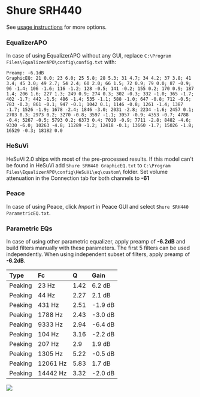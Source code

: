# Shure SRH440
See [usage instructions](https://github.com/jaakkopasanen/AutoEq#usage) for more options.

### EqualizerAPO
In case of using EqualizerAPO without any GUI, replace `C:\Program Files\EqualizerAPO\config\config.txt`
with:
```
Preamp: -6.1dB
GraphicEQ: 21 0.0; 23 6.0; 25 5.8; 28 5.3; 31 4.7; 34 4.2; 37 3.8; 41 3.4; 45 3.0; 49 2.7; 54 2.4; 60 2.0; 66 1.5; 72 0.9; 79 0.0; 87 -0.9; 96 -1.4; 106 -1.6; 116 -1.2; 128 -0.5; 141 -0.2; 155 0.2; 170 0.9; 187 1.4; 206 1.6; 227 1.3; 249 0.9; 274 0.3; 302 -0.3; 332 -1.0; 365 -1.7; 402 -1.7; 442 -1.5; 486 -1.4; 535 -1.1; 588 -1.0; 647 -0.8; 712 -0.5; 783 -0.3; 861 -0.1; 947 -0.1; 1042 0.1; 1146 -0.8; 1261 -1.4; 1387 -1.7; 1526 -1.9; 1678 -2.4; 1846 -3.0; 2031 -2.8; 2234 -1.6; 2457 0.1; 2703 0.3; 2973 0.2; 3270 -0.8; 3597 -1.1; 3957 -0.9; 4353 -0.7; 4788 -0.4; 5267 -0.5; 5793 0.2; 6373 0.4; 7010 -0.9; 7711 -2.8; 8482 -4.6; 9330 -6.0; 10263 -4.8; 11289 -1.2; 12418 -0.1; 13660 -1.7; 15026 -1.8; 16529 -0.3; 18182 0.0
```

### HeSuVi
HeSuVi 2.0 ships with most of the pre-processed results. If this model can't be found in HeSuVi add
`Shure SRH440 GraphicEQ.txt` to `C:\Program Files\EqualizerAPO\config\HeSuVi\eq\custom\` folder.
Set volume attenuation in the Connection tab for both channels to **-61**

### Peace
In case of using Peace, click *Import* in Peace GUI and select `Shure SRH440 ParametricEQ.txt`.

### Parametric EQs
In case of using other parametric equalizer, apply preamp of **-6.2dB** and build filters manually
with these parameters. The first 5 filters can be used independently.
When using independent subset of filters, apply preamp of **-6.2dB**.

| Type    | Fc       |    Q | Gain    |
|:--------|:---------|:-----|:--------|
| Peaking | 23 Hz    | 1.42 | 6.2 dB  |
| Peaking | 44 Hz    | 2.27 | 2.1 dB  |
| Peaking | 431 Hz   | 2.51 | -1.9 dB |
| Peaking | 1788 Hz  | 2.43 | -3.0 dB |
| Peaking | 9333 Hz  | 2.94 | -6.4 dB |
| Peaking | 104 Hz   | 3.16 | -2.2 dB |
| Peaking | 207 Hz   | 2.9  | 1.9 dB  |
| Peaking | 1305 Hz  | 5.22 | -0.5 dB |
| Peaking | 12061 Hz | 5.83 | 1.7 dB  |
| Peaking | 14442 Hz | 3.32 | -2.0 dB |

![](https://raw.githubusercontent.com/jaakkopasanen/AutoEq/master/results/rtings/avg/Shure%20SRH440/Shure%20SRH440.png)